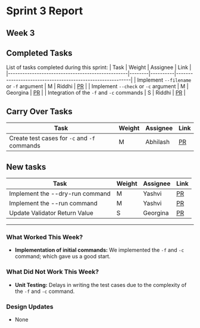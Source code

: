 # Sprint 3 Report

## Week 3

## Completed Tasks

List of tasks completed during this sprint:
| Task | Weight | Assignee | Link |
|--------------------------------------------------|--------|----------|-----------------------------------------------------------|
| Implement `--filename` or `-f` argument | M | Riddhi | [PR](https://github.com/CS6510-SEA-SP25/t2-cicd/pull/20)  |
| Implement `--check` or `-c` argument | M | Georgina | [PR](https://github.com/CS6510-SEA-SP25/t2-cicd/pull/17)  |
| Integration of the `-f` and `-c` commands | S | Riddhi | [PR](https://github.com/CS6510-SEA-SP25/t2-cicd/pull/20)  |

## Carry Over Tasks

| Task                                         | Weight | Assignee | Link                                                     |
|----------------------------------------------|--------|----------|----------------------------------------------------------|
| Create test cases for `-c` and `-f` commands | M      | Abhilash | [PR](https://github.com/CS6510-SEA-SP25/t2-cicd/pull/28) 

## New tasks

| Task                            | Weight | Assignee | Link                                                     |
|---------------------------------|--------|----------|----------------------------------------------------------|
| Implement the --dry-run command | M      | Yashvi   | [PR](https://github.com/CS6510-SEA-SP25/t2-cicd/pull/29) |
| Implement the --run command     | M      | Yashvi   | [PR](https://github.com/CS6510-SEA-SP25/t2-cicd/pull/27) |
| Update Validator Return Value   | S      | Georgina | [PR](https://github.com/CS6510-SEA-SP25/t2-cicd/pull/30) |

---

### What Worked This Week?

- **Implementation of initial commands:** We implemented the `-f` and `-c` command; which gave us a good start.

### What Did Not Work This Week?

- **Unit Testing:** Delays in writing the test cases due to the complexity of the `-f` and `-c` command.

### Design Updates

- None